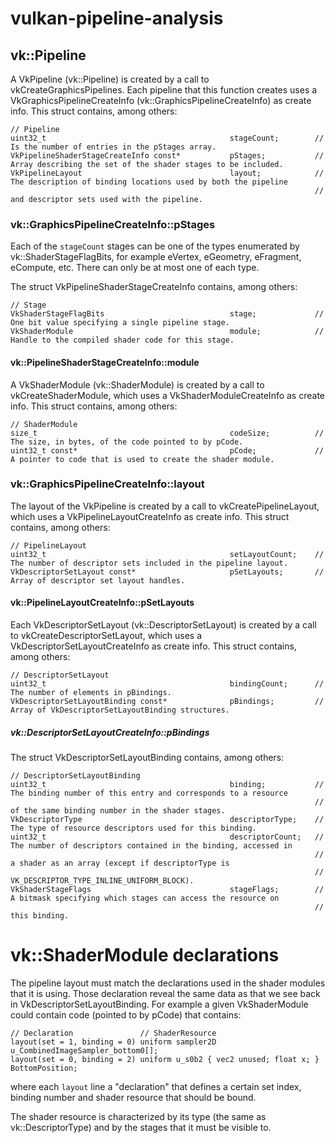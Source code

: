 # vulkan-pipeline-analysis

## vk::Pipeline

A VkPipeline (vk::Pipeline) is created by a call to vkCreateGraphicsPipelines.
Each pipeline that this function creates uses a VkGraphicsPipelineCreateInfo
(vk::GraphicsPipelineCreateInfo) as create info. This struct contains, among
others:

    // Pipeline
    uint32_t                                         stageCount;        // Is the number of entries in the pStages array.
    VkPipelineShaderStageCreateInfo const*           pStages;           // Array describing the set of the shader stages to be included.
    VkPipelineLayout                                 layout;            // The description of binding locations used by both the pipeline
                                                                        // and descriptor sets used with the pipeline.

### vk::GraphicsPipelineCreateInfo::pStages

Each of the `stageCount` stages can be one of the types enumerated by vk::ShaderStageFlagBits,
for example eVertex, eGeometry, eFragment, eCompute, etc. There can only be at most one of each type.

The struct VkPipelineShaderStageCreateInfo contains, among others:

    // Stage
    VkShaderStageFlagBits                            stage;             // One bit value specifying a single pipeline stage.
    VkShaderModule                                   module;            // Handle to the compiled shader code for this stage.

#### vk::PipelineShaderStageCreateInfo::module

A VkShaderModule (vk::ShaderModule) is created by a call to vkCreateShaderModule,
which uses a VkShaderModuleCreateInfo as create info. This struct contains,
among others:

    // ShaderModule
    size_t                                           codeSize;          // The size, in bytes, of the code pointed to by pCode.
    uint32_t const*                                  pCode;             // A pointer to code that is used to create the shader module.

### vk::GraphicsPipelineCreateInfo::layout

The layout of the VkPipeline is created by a call to vkCreatePipelineLayout,
which uses a VkPipelineLayoutCreateInfo as create info. This struct contains,
among others:

    // PipelineLayout
    uint32_t                                         setLayoutCount;    // The number of descriptor sets included in the pipeline layout.
    VkDescriptorSetLayout const*                     pSetLayouts;       // Array of descriptor set layout handles.

#### vk::PipelineLayoutCreateInfo::pSetLayouts

Each VkDescriptorSetLayout (vk::DescriptorSetLayout) is created by a call to vkCreateDescriptorSetLayout,
which uses a VkDescriptorSetLayoutCreateInfo as create info. This struct contains,
among others:

    // DescriptorSetLayout
    uint32_t                                         bindingCount;      // The number of elements in pBindings.
    VkDescriptorSetLayoutBinding const*              pBindings;         // Array of VkDescriptorSetLayoutBinding structures.

##### vk::DescriptorSetLayoutCreateInfo::pBindings

The struct VkDescriptorSetLayoutBinding contains, among others:

    // DescriptorSetLayoutBinding
    uint32_t                                         binding;           // The binding number of this entry and corresponds to a resource
                                                                        // of the same binding number in the shader stages.
    VkDescriptorType                                 descriptorType;    // The type of resource descriptors used for this binding.
    uint32_t                                         descriptorCount;   // The number of descriptors contained in the binding, accessed in
                                                                        // a shader as an array (except if descriptorType is
                                                                        // VK_DESCRIPTOR_TYPE_INLINE_UNIFORM_BLOCK).
    VkShaderStageFlags                               stageFlags;        // A bitmask specifying which stages can access the resource on
                                                                        // this binding.
# vk::ShaderModule declarations

The pipeline layout must match the declarations used in the shader modules
that it is using. Those declaration reveal the same data as that we see
back in VkDescriptorSetLayoutBinding. For example a given VkShaderModule
could contain code (pointed to by pCode) that contains:

    // Declaration               // ShaderResource
    layout(set = 1, binding = 0) uniform sampler2D u_CombinedImageSampler_bottom0[];
    layout(set = 0, binding = 2) uniform u_s0b2 { vec2 unused; float x; } BottomPosition;

where each `layout` line a "declaration" that defines a certain set index, binding
number and shader resource that should be bound.

The shader resource is characterized by its type (the same as vk::DescriptorType) and
by the stages that it must be visible to.

